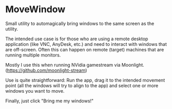 # MoveWindow
Small utility to automagically bring windows to the same screen as the utility.

The intended use case is for those who are using a remote desktop application (like VNC, AnyDesk, etc.) and need to interact with windows that are off-screen.
Often this can happen on remote (target) machines that are running multiple monitors.

Mostly I use this when running NVidia gamestream via Moonlight. (https://github.com/moonlight-stream)

Use is quite straightforward: Run the app, drag it to the intended movement point (all the windows will try to align to the app)
and select one or more windows you want to move.

Finally, just click "Bring me my windows!"